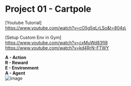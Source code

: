 # Project 01 - Cartpole
[Youtube Tutorial] \
https://www.youtube.com/watch?v=cO5g5qLrLSo&t=804s\

[Setup Custom Env in Gym] \
https://www.youtube.com/watch?v=cxMuWd83fI8 \
https://www.youtube.com/watch?v=kd4RrN-FTWY

**A - Action**\
**R - Reward**\
**E - Environment**\
**A - Agent**\
![image](https://user-images.githubusercontent.com/40123599/165342410-a1a2cd20-e720-437d-93f7-11a5e7fd1824.png)
